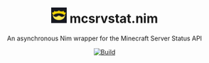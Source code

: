 <div align="center">

# <img src="https://raw.githubusercontent.com/github/explore/80688e429a7d4ef2fca1e82350fe8e3517d3494d/topics/nim/nim.png" height="35px"/> mcsrvstat.nim

An asynchronous Nim wrapper for the Minecraft Server Status API

[![Build](https://github.com/hitblast/mcsrvstat.nim/actions/workflows/build.yml/badge.svg)](https://github.com/hitblast/mcsrvstat.nim/actions/workflows/build.yml)

</div>
